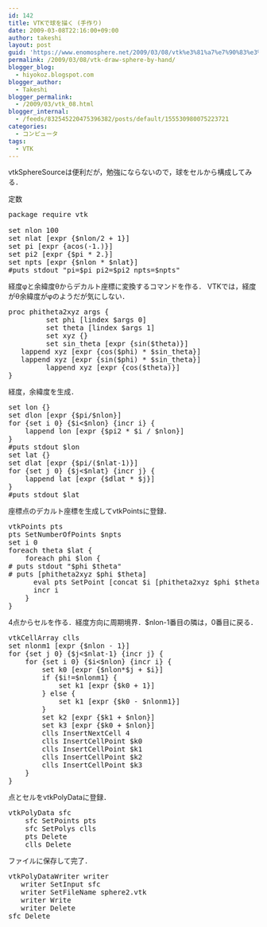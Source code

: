 ```yaml
---
id: 142
title: VTKで球を描く (手作り)
date: 2009-03-08T22:16:00+09:00
author: takeshi
layout: post
guid: 'https://www.enomosphere.net/2009/03/08/vtk%e3%81%a7%e7%90%83%e3%82%92%e6%8f%8f%e3%81%8f-%e6%89%8b%e4%bd%9c%e3%82%8a/'
permalink: /2009/03/08/vtk-draw-sphere-by-hand/
blogger_blog:
  - hiyokoz.blogspot.com
blogger_author:
  - Takeshi
blogger_permalink:
  - /2009/03/vtk_08.html
blogger_internal:
  - /feeds/832545220475396382/posts/default/155530980075223721
categories:
  - コンピュータ
tags:
  - VTK
---
```

vtkSphereSourceは便利だが，勉強にならないので，球をセルから構成してみる．

定数
<pre>package require vtk

set nlon 100
set nlat [expr {$nlon/2 + 1}]
set pi [expr {acos(-1.)}]
set pi2 [expr {$pi * 2.}]
set npts [expr {$nlon * $nlat}]
#puts stdout "pi=$pi pi2=$pi2 npts=$npts"</pre>
経度φと余緯度θからデカルト座標に変換するコマンドを作る．
VTKでは，経度がθ余緯度がφのようだが気にしない．
<pre>proc phitheta2xyz args {
         set phi [lindex $args 0]
         set theta [lindex $args 1]
         set xyz {}
         set sin_theta [expr {sin($theta)}]
   lappend xyz [expr {cos($phi) * $sin_theta}]
   lappend xyz [expr {sin($phi) * $sin_theta}]
         lappend xyz [expr {cos($theta)}]
}</pre>
経度，余緯度を生成．
<pre>set lon {}
set dlon [expr {$pi/$nlon}]
for {set i 0} {$i&lt;$nlon} {incr i} {
    lappend lon [expr {$pi2 * $i / $nlon}]
}
#puts stdout $lon
set lat {}
set dlat [expr {$pi/($nlat-1)}]
for {set j 0} {$j&lt;$nlat} {incr j} {
    lappend lat [expr {$dlat * $j}]
}
#puts stdout $lat</pre>
座標点のデカルト座標を生成してvtkPointsに登録．
<pre>vtkPoints pts
pts SetNumberOfPoints $npts
set i 0
foreach theta $lat {
    foreach phi $lon {
# puts stdout "$phi $theta"
# puts [phitheta2xyz $phi $theta]
      eval pts SetPoint [concat $i [phitheta2xyz $phi $theta]]
      incr i
    }
}</pre>
4点からセルを作る．経度方向に周期境界．$nlon-1番目の隣は，0番目に戻る．
<pre>vtkCellArray clls
set nlonm1 [expr {$nlon - 1}]
for {set j 0} {$j&lt;$nlat-1} {incr j} {
    for {set i 0} {$i&lt;$nlon} {incr i} {
        set k0 [expr {$nlon*$j + $i}]
        if {$i!=$nlonm1} {
            set k1 [expr {$k0 + 1}]
        } else {
            set k1 [expr {$k0 - $nlonm1}]
        }
        set k2 [expr {$k1 + $nlon}]
        set k3 [expr {$k0 + $nlon}]
        clls InsertNextCell 4
        clls InsertCellPoint $k0
        clls InsertCellPoint $k1
        clls InsertCellPoint $k2
        clls InsertCellPoint $k3
    }
}</pre>
点とセルをvtkPolyDataに登録．
<pre>vtkPolyData sfc
    sfc SetPoints pts
    sfc SetPolys clls
    pts Delete
    clls Delete</pre>
ファイルに保存して完了．
<pre>vtkPolyDataWriter writer
   writer SetInput sfc
   writer SetFileName sphere2.vtk
   writer Write
   writer Delete
sfc Delete</pre>
